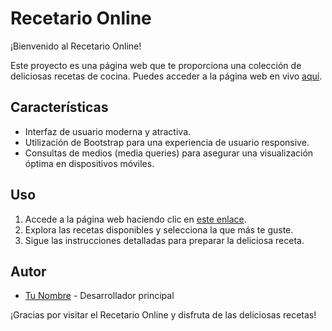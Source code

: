 # Recetario Online

¡Bienvenido al Recetario Online!

Este proyecto es una página web que te proporciona una colección de deliciosas recetas de cocina. Puedes acceder a la página web en vivo [aquí](https://marabalari.github.io/recetarioonline/index.html).

## Características

- Interfaz de usuario moderna y atractiva.
- Utilización de Bootstrap para una experiencia de usuario responsive.
- Consultas de medios (media queries) para asegurar una visualización óptima en dispositivos móviles.

## Uso

1. Accede a la página web haciendo clic en [este enlace](https://marabalari.github.io/recetarioonline/index.html).
2. Explora las recetas disponibles y selecciona la que más te guste.
3. Sigue las instrucciones detalladas para preparar la deliciosa receta.

## Autor

- [Tu Nombre](https://github.com/MaraBalari) - Desarrollador principal

¡Gracias por visitar el Recetario Online y disfruta de las deliciosas recetas!
